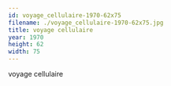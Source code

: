 ```yaml
---
id: voyage_cellulaire-1970-62x75
filename: ./voyage_cellulaire-1970-62x75.jpg
title: voyage cellulaire
year: 1970
height: 62
width: 75
---
```


voyage cellulaire